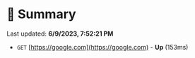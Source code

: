 # 📖 Summary
Last updated: **6/9/2023, 7:52:21 PM**

- `GET` [https://google.com](https://google.com) - **Up** (153ms)
